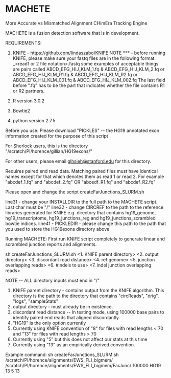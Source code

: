 # MACHETE
More Accurate vs Mismatched Alignment CHimEra Tracking Engine

MACHETE is a fusion detection software that is in development.

REQUIREMENTS: 

1. KNIFE - https://github.com/lindaszabo/KNIFE
   NOTE *** - before running KNIFE, please make sure your fastq files are in the following format:
<UNIQUE STRING>_<read1 or 2 file notation>.fastq
some examples of acceptable things are pairs called ABCD_EFG_HIJ_KLM_1.fq & ABCD_EFG_HIJ_KLM_2.fq 
or  ABCD_EFG_HIJ_KLM_R1.fq & ABCD_EFG_HIJ_KLM_R2.fq 
or  ABCD_EFG_HIJ_KLM_001.fq & ABCD_EFG_HIJ_KLM_002.fq 
The last field  before ".fq" has to be the part that indicates whether the file contains R1 or R2 partners.

2. R version 3.0.2
3. Bowtie2 
4. python version 2.7.5

Before you use:
Please download "PICKLES" -- the HG19 annotated exon information created for the purpose of this script

For Sherlock users, this is the directory "/scratch/PI/horence/gillian/HG19exons/"

For other users, please email glhsieh@stanford.edu for this directory.

Requires paired end read data.
Matching paired files must have identical names except for that which denotes them as read 1 or read 2. For example "abcdef_1.fq" and "abcdef_2.fq" OR "abcedf_R1.fq" and "abcdef_R2.fq"


Please open and change the script createFarJunctions_SLURM.sh

line31 - change your INSTALLDIR to the full path to the MACHETE script.  Last char must be "/"
line32 - change CIRCREF to the path to the reference libraries generated for KNIFE e.g. directory that contains hg19_genome, hg19_transcriptome, hg19_junctions_reg and hg19_junctions_scrambled bowtie indices.
line41 - PICKLEDIR - please change this path to the path that you used to store the HG19exons directory above

Running MACHETE:
First run KNIFE script completely to generate linear and scrambled junction reports and alignments.

sh createFarJunctions_SLURM.sh <1. KNIFE parent directory> <2. output directory> <3. discordant read distance> <4. ref genome> <5. junction overlapping reads> <6. #indels to use> <7. indel junction overlapping reads> 

NOTE -- ALL directory inputs must end in "/"

1. KNIFE parent directory - contains output from the KNIFE algorithm.  This directory is the path to the directory that contains "circReads", "orig", "logs", "sampleStats"
2. output directory - must already be in existence.
3. discordant read distance -- In testing mode, using 100000 base pairs to identify paired end reads that aligned discordantly.  
4. "HG19" is the only option currently
5. Currently using KNIFE convention of "8" for files with read lengths < 70 and "13" for files with read lengths > 70
6. Currently using "5" but this does not affect our stats at this time
7. Currently using "13" as an empirically derived convention.


Example command:
sh createFarJunctions_SLURM.sh /scratch/PI/horence/alignments/EWS_FLI_bigmem/ /scratch/PI/horence/alignments/EWS_FLI_bigmem/FarJunc/ 100000 HG19 13 5 13
